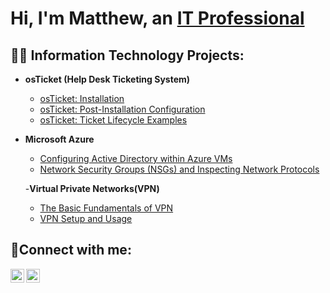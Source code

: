 <h1>Hi, I'm Matthew, an <a href="https://linkedin.com/in/matthewtech">IT Professional</a>

<h2>👨‍💻 Information Technology Projects:</h2>

- <b>osTicket (Help Desk Ticketing System)</b>
  - [osTicket: Installation](https://github.com/mattgtech/osticket-Installation)
  - [osTicket: Post-Installation Configuration](https://github.com/mattgtech/post-install-config)
  - [osTicket: Ticket Lifecycle Examples](https://github.com/mattgtech/ticket-lifecycle)
- <b>Microsoft Azure</b>
  - [Configuring Active Directory within Azure VMs](https://github.com/mattgtech/configure-ad)
  - [Network Security Groups (NSGs) and Inspecting Network Protocols](https://github.com/mattgtech/azure-network-protocols)
  
  -<b>Virtual Private Networks(VPN)</b>
  - [The Basic Fundamentals of VPN](https://github.com/mattgtech/configure-ad)
  - [VPN Setup and Usage](https://github.com/mattgtech/azure-network-protocols)

<h2>🤳Connect with me:</h2>


[<img align="left" alt="Josh | LinkedIn" width="22px" src="https://cdn.jsdelivr.net/npm/simple-icons@v3/icons/linkedin.svg" />][linkedin]
[<img align="left" alt="Josh | Instagram" width="22px" src="https://cdn.jsdelivr.net/npm/simple-icons@v3/icons/instagram.svg" />][instagram]

[instagram]: https://www.instagram.com/matthewg2002
[linkedin]: https://linkedin.com/in/matthewtech
